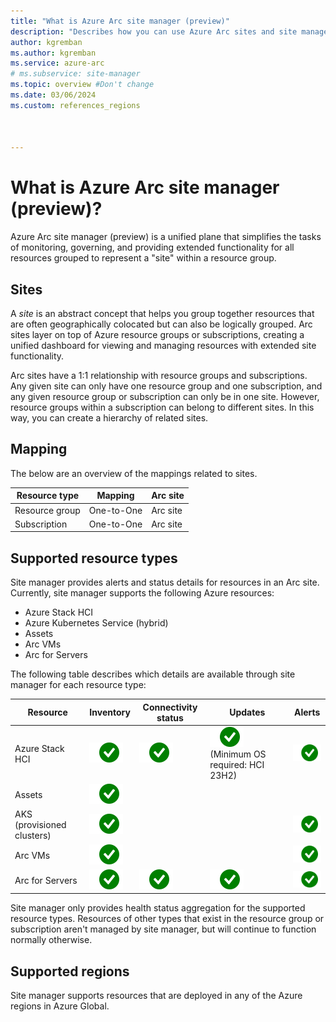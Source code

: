 ```yaml
---
title: "What is Azure Arc site manager (preview)"
description: "Describes how you can use Azure Arc sites and site manager to monitor and manage physical and logical resources, focused on edge scenarios."
author: kgremban
ms.author: kgremban
ms.service: azure-arc
# ms.subservice: site-manager
ms.topic: overview #Don't change
ms.date: 03/06/2024
ms.custom: references_regions



---
```


# What is Azure Arc site manager (preview)?

Azure Arc site manager (preview) is a unified plane that simplifies the tasks of monitoring, governing, and providing extended functionality for all resources grouped to represent a "site" within a resource group.

## Sites

A *site* is an abstract concept that helps you group together resources that are often geographically colocated but can also be logically grouped. Arc sites layer on top of Azure resource groups or subscriptions, creating a unified dashboard for viewing and managing resources with extended site functionality.

Arc sites have a 1:1 relationship with resource groups and subscriptions. Any given site can only have one resource group and one subscription, and any given resource group or subscription can only be in one site. However, resource groups within a subscription can belong to different sites. In this way, you can create a hierarchy of related sites.

## Mapping

The below are an overview of the mappings related to sites.

| Resource type | Mapping | Arc site | 
| -------- | --------- | ------------------- |
| Resource group | One-to-One | Arc site |
| Subscription | One-to-One | Arc site |

## Supported resource types

Site manager provides alerts and status details for resources in an Arc site. Currently, site manager supports the following Azure resources:

* Azure Stack HCI
* Azure Kubernetes Service (hybrid)
* Assets
* Arc VMs
* Arc for Servers

The following table describes which details are available through site manager for each resource type:

| Resource | Inventory | Connectivity status | Updates | Alerts |
| -------- | --------- | ------------------- | ------- | ------ |
| Azure Stack HCI | ![Checkmark icon - Inventory status supported for Azure Stack HCI.](./media/overview/yes-icon.svg) | ![Checkmark icon - Connectivity status supported for Azure Stack HCI.](./media/overview/yes-icon.svg) | ![Checkmark icon - Updates supported for Azure Stack HCI.](./media/overview/yes-icon.svg) (Minimum OS required: HCI 23H2) | ![Checkmark icon - Alerts supported for Azure Stack HCI.](./media/overview/yes-icon.svg) |
| Assets | ![Checkmark icon - Inventory status supported for Assets.](./media/overview/yes-icon.svg) |  |  |  |
| AKS (provisioned clusters) | ![Checkmark icon - Inventory status supported for AKS.](./media/overview/yes-icon.svg) |  |  | ![Checkmark icon - Alerts supported for AKS.](./media/overview/yes-icon.svg) |
| Arc VMs | ![Checkmark icon - Inventory status supported for Arc VMs.](./media/overview/yes-icon.svg) |  |  | ![Checkmark icon - Alerts supported for Arc VMs.](./media/overview/yes-icon.svg) |
| Arc for Servers | ![Checkmark icon - Inventory status supported for Arc for Servers.](./media/overview/yes-icon.svg) | ![Checkmark icon - Connectivity status supported for Arc for Servers.](./media/overview/yes-icon.svg) | ![Checkmark icon - Updates supported for Arc for Servers.](./media/overview/yes-icon.svg) | ![Checkmark icon - Alerts supported for Arc for Servers.](./media/overview/yes-icon.svg) |

Site manager only provides health status aggregation for the supported resource types. Resources of other types that exist in the resource group or subscription aren't managed by site manager, but will continue to function normally otherwise.

## Supported regions

Site manager supports resources that are deployed in any of the Azure regions in Azure Global.